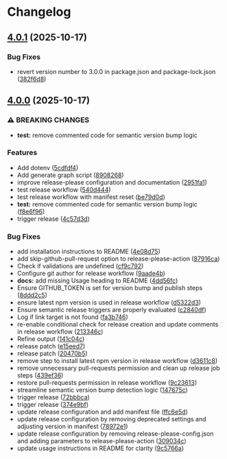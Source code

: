 # Changelog

## [4.0.1](https://github.com/HarrisSidiropoulos/generate-contentful-graph/compare/generate-contentful-graph-v4.0.0...generate-contentful-graph-v4.0.1) (2025-10-17)


### Bug Fixes

* revert version number to 3.0.0 in package.json and package-lock.json ([382f6d8](https://github.com/HarrisSidiropoulos/generate-contentful-graph/commit/382f6d8b325588e9264966db378866ffe6b2e197))

## [4.0.0](https://github.com/HarrisSidiropoulos/generate-contentful-graph/compare/generate-contentful-graph-v3.0.0...generate-contentful-graph-v4.0.0) (2025-10-17)

### ⚠ BREAKING CHANGES

- **test:** remove commented code for semantic version bump logic

### Features

- Add dotenv ([5cdfdf4](https://github.com/HarrisSidiropoulos/generate-contentful-graph/commit/5cdfdf41c22378fe5700f622e08e2b3858ea1101))
- Add generate graph script ([8908268](https://github.com/HarrisSidiropoulos/generate-contentful-graph/commit/8908268057626f99e9e3074212005809b21be9c2))
- improve release-please configuration and documentation ([2951fa1](https://github.com/HarrisSidiropoulos/generate-contentful-graph/commit/2951fa1209635a3ed0be093f545a20235affcb8a))
- test release workflow ([540d444](https://github.com/HarrisSidiropoulos/generate-contentful-graph/commit/540d4448356f242f1069290578ad6d244ace2d8a))
- test release workflow with manifest reset ([be79d0d](https://github.com/HarrisSidiropoulos/generate-contentful-graph/commit/be79d0d691b426a81bbf5a21703e8d64ade66a69))
- **test:** remove commented code for semantic version bump logic ([f8e6f96](https://github.com/HarrisSidiropoulos/generate-contentful-graph/commit/f8e6f96cd7ef3747c40d5b30c603f012061290ba))
- trigger release ([4c57d3d](https://github.com/HarrisSidiropoulos/generate-contentful-graph/commit/4c57d3d105c3af0d6a448db63c101eceefd0d429))

### Bug Fixes

- add installation instructions to README ([4e08d75](https://github.com/HarrisSidiropoulos/generate-contentful-graph/commit/4e08d7583860cd321b5531ea4e00748a9e90194c))
- add skip-github-pull-request option to release-please-action ([87916ca](https://github.com/HarrisSidiropoulos/generate-contentful-graph/commit/87916ca3e447e36c236d6b8471c607c176eb0aad))
- Check if validations are undefined ([cf9c792](https://github.com/HarrisSidiropoulos/generate-contentful-graph/commit/cf9c7920c5d5a634a6e707e40fe4e5e4b836b980))
- Configure git author for release workflow ([9aade4b](https://github.com/HarrisSidiropoulos/generate-contentful-graph/commit/9aade4bd0202a0fecf42977b31b2b0e02fc0c247))
- **docs:** add missing Usage heading to README ([4dd56fc](https://github.com/HarrisSidiropoulos/generate-contentful-graph/commit/4dd56fc7004cfaa192736310c7310af642fd768d))
- Ensure GITHUB_TOKEN is set for version bump and publish steps ([8ddd2c5](https://github.com/HarrisSidiropoulos/generate-contentful-graph/commit/8ddd2c572a6f1492d7a1117db12f9163e5444eb4))
- ensure latest npm version is used in release workflow ([d5322d3](https://github.com/HarrisSidiropoulos/generate-contentful-graph/commit/d5322d361c106fc6d0422af17c77a87c81ce6e78))
- Ensure semantic release triggers are properly evaluated ([c2840df](https://github.com/HarrisSidiropoulos/generate-contentful-graph/commit/c2840df059c06b6786de0f715025af15d9f95c92))
- Log if link target is not found ([fa3b746](https://github.com/HarrisSidiropoulos/generate-contentful-graph/commit/fa3b74616a5fef56bcacd6c96e7713503015b43c))
- re-enable conditional check for release creation and update comments in release workflow ([213346c](https://github.com/HarrisSidiropoulos/generate-contentful-graph/commit/213346c6ac502923a71a4c60a0be35e3533ee9bf))
- Refine output ([141c04c](https://github.com/HarrisSidiropoulos/generate-contentful-graph/commit/141c04c52efa30ae5e3b4d007a3b8227147e4408))
- release patch ([e15eed7](https://github.com/HarrisSidiropoulos/generate-contentful-graph/commit/e15eed7c4eb3f4e7c67b3109f9f31ea4928b50bb))
- release patch ([20470b5](https://github.com/HarrisSidiropoulos/generate-contentful-graph/commit/20470b5c64884364c2233636411c2e32695e058b))
- remove step to install latest npm version in release workflow ([d3611c8](https://github.com/HarrisSidiropoulos/generate-contentful-graph/commit/d3611c8c51a7cfe3673bded65d0a81646e23d2b9))
- remove unnecessary pull-requests permission and clean up release job steps ([439ef36](https://github.com/HarrisSidiropoulos/generate-contentful-graph/commit/439ef36f6f3f0397c0009755aef641eddd3995a4))
- restore pull-requests permission in release workflow ([9c23613](https://github.com/HarrisSidiropoulos/generate-contentful-graph/commit/9c23613bd2695d0e4f316dbba9db3115b3389b6c))
- streamline semantic version bump detection logic ([147675c](https://github.com/HarrisSidiropoulos/generate-contentful-graph/commit/147675cf24917500ce963db95b3489eaadbb792a))
- trigger release ([72bbbca](https://github.com/HarrisSidiropoulos/generate-contentful-graph/commit/72bbbcab91a7569283d5dccac3435414c5007d0e))
- trigger release ([374e9bf](https://github.com/HarrisSidiropoulos/generate-contentful-graph/commit/374e9bf9cb56b85a3061eaf926f9204e2344c5bf))
- update release configuration and add manifest file ([ffc6e5d](https://github.com/HarrisSidiropoulos/generate-contentful-graph/commit/ffc6e5db6b7e9c0454ab39265bb85d29faeab1c8))
- update release configuration by removing deprecated settings and adjusting version in manifest ([78972e1](https://github.com/HarrisSidiropoulos/generate-contentful-graph/commit/78972e1dec435c8066053f9f3267a7df2c4b3652))
- update release configuration by removing release-please-config.json and adding parameters to release-please-action ([309034c](https://github.com/HarrisSidiropoulos/generate-contentful-graph/commit/309034cbf96d0280201c0a34b4adcffc3e41de3e))
- update usage instructions in README for clarity ([9c5766a](https://github.com/HarrisSidiropoulos/generate-contentful-graph/commit/9c5766a5ada557b38afb1e92a722ebabce63da3e))
